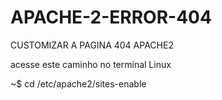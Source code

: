 # APACHE-2-ERROR-404
CUSTOMIZAR A PAGINA 404 APACHE2

acesse este caminho no terminal Linux

~$ cd /etc/apache2/sites-enable
